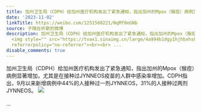```yaml
---
title: 加州卫生局（CDPH）给加州医疗机构发出了紧急通知，指出加州的Mpox（猴痘）病例显著增加，尤其是在接种过JYNNEOS疫苗的人群中感染率增加。CDPH指出，9月以来新增...
date: '2023-11-02'
linkTitle: https://weibo.com/1251560221/NqMf0eGNb
source: 子陵在听歌的微博
description: 加州卫生局（CDPH）给加州医疗机构发出了紧急通知，指出加州的Mpox（猴痘）病例显著增加，尤其是在接种过JYNNEOS疫苗的人群中感染率增加。CDPH指出，9月以来新增病例中44%的人接种过一剂JYNNEOS，31%的人接种过两剂JYNNEOS。
  <img style="" src="https://tvax1.sinaimg.cn/large/4a994b1dgy1hjhbxhsh6lj24df310b29.jpg"
  referrerpolicy="no-referrer"><br><br> ...
disable_comments: true
---
```

加州卫生局（CDPH）给加州医疗机构发出了紧急通知，指出加州的Mpox（猴痘）病例显著增加，尤其是在接种过JYNNEOS疫苗的人群中感染率增加。CDPH指出，9月以来新增病例中44%的人接种过一剂JYNNEOS，31%的人接种过两剂JYNNEOS。 <img style="" src="https://tvax1.sinaimg.cn/large/4a994b1dgy1hjhbxhsh6lj24df310b29.jpg" referrerpolicy="no-referrer"><br><br> ...